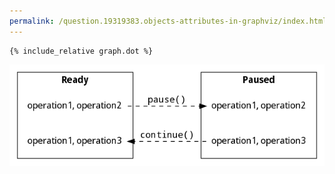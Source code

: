 ```yaml
---
permalink: /question.19319383.objects-attributes-in-graphviz/index.html
---
```


```
{% include_relative graph.dot %}
```

![Graphviz Diagram](graph.dot.png)
